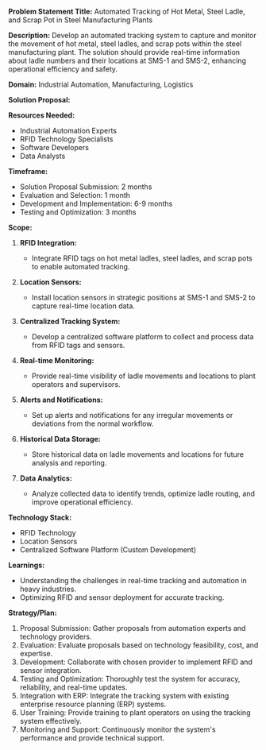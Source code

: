 **Problem Statement Title:** Automated Tracking of Hot Metal, Steel Ladle, and Scrap Pot in Steel Manufacturing Plants

**Description:** Develop an automated tracking system to capture and monitor the movement of hot metal, steel ladles, and scrap pots within the steel manufacturing plant. The solution should provide real-time information about ladle numbers and their locations at SMS-1 and SMS-2, enhancing operational efficiency and safety.

**Domain:** Industrial Automation, Manufacturing, Logistics

**Solution Proposal:**

**Resources Needed:**
- Industrial Automation Experts
- RFID Technology Specialists
- Software Developers
- Data Analysts

**Timeframe:**
- Solution Proposal Submission: 2 months
- Evaluation and Selection: 1 month
- Development and Implementation: 6-9 months
- Testing and Optimization: 3 months

**Scope:**
1. **RFID Integration:**
   - Integrate RFID tags on hot metal ladles, steel ladles, and scrap pots to enable automated tracking.

2. **Location Sensors:**
   - Install location sensors in strategic positions at SMS-1 and SMS-2 to capture real-time location data.

3. **Centralized Tracking System:**
   - Develop a centralized software platform to collect and process data from RFID tags and sensors.

4. **Real-time Monitoring:**
   - Provide real-time visibility of ladle movements and locations to plant operators and supervisors.

5. **Alerts and Notifications:**
   - Set up alerts and notifications for any irregular movements or deviations from the normal workflow.

6. **Historical Data Storage:**
   - Store historical data on ladle movements and locations for future analysis and reporting.

7. **Data Analytics:**
   - Analyze collected data to identify trends, optimize ladle routing, and improve operational efficiency.

**Technology Stack:**
- RFID Technology
- Location Sensors
- Centralized Software Platform (Custom Development)

**Learnings:**
- Understanding the challenges in real-time tracking and automation in heavy industries.
- Optimizing RFID and sensor deployment for accurate tracking.

**Strategy/Plan:**
1. Proposal Submission: Gather proposals from automation experts and technology providers.
2. Evaluation: Evaluate proposals based on technology feasibility, cost, and expertise.
3. Development: Collaborate with chosen provider to implement RFID and sensor integration.
4. Testing and Optimization: Thoroughly test the system for accuracy, reliability, and real-time updates.
5. Integration with ERP: Integrate the tracking system with existing enterprise resource planning (ERP) systems.
6. User Training: Provide training to plant operators on using the tracking system effectively.
7. Monitoring and Support: Continuously monitor the system's performance and provide technical support.